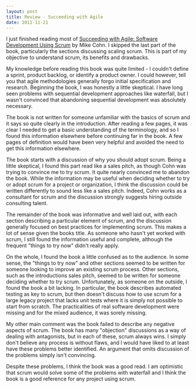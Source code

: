 ```yaml
---
layout: post
title: Review - Succeeding with Agile
date: 2011-11-21
---
```


I just finished reading most of 
[Succeeding with Agile: Software Development Using Scrum](http://www.amazon.com/Succeeding-Agile-Software-Development-Using/dp/0321579364/) by Mike Cohn. I skipped the last part of the book, particularly the sections discussing scaling scrum. This is part of my objective to understand scrum, its benefits and drawbacks.

My knowledge before reading this book was quite limited - I couldn't define a sprint, product backlog, or identify a product owner. I could however, tell you that agile methodologies generally forgo initial specification and research. Beginning the book, I was honestly a little skeptical. I have long seen problems with sequential development approaches like waterfall, but I wasn't convinced that abandoning sequential development was absolutely necessary.

The book is not written for someone unfamiliar with the basics of scrum and it says so quite clearly in the introduction. After reading a few pages, it was clear I needed to get a basic understanding of the terminology, and so I found this information elsewhere before continuing far in the book. A few pages of definition would have been very helpful and avoided the need to get this information elsewhere.

The book starts with a discussion of why you should adopt scrum. Being a little skeptical, I found this part read like a sales pitch, as though Cohn was trying to convince me to try scrum. It quite nearly convinced me to abandon the book. While the information may be useful when deciding whether to try or adopt scrum for a project or organization, I think the discussion could be written differently to sound less like a sales pitch. Indeed, Cohn works as a consultant for scrum and the discussion strongly suggests hiring outside consulting talent.

The remainder of the book was informative and well laid out, with each section describing a particular element of scrum, and the discussion generally focused on best practices for implementing scrum. This makes a lot of sense given the books title. As someone who hasn't yet worked with scrum, I still found the information useful and complete, although the frequent "things to try now" didn't really apply.

On the whole, I found the book a little confused as to the audience. In some sense, the "things to try now" and other sections seemed to be written for someone looking to improve an existing scrum process. Other sections, such as the introductions sales pitch, seemed to be written for someone deciding whether to try scrum. Unfortunately, as someone on the outside, I found the book a bit lacking. In particular, the book describes automated testing as key to scrum, but then doesn't discuss how to use scrum for a large legacy project that lacks unit tests where it is simply not possible to start from scratch. The practicalities of real software development were missing and for the mixed audience, it was sorely missing.

My other main comment was the book failed to describe any negative aspects of scrum. The book has many "objection" discussions as a way of dealing with antagonists, but in each of these, scrum always wins. I simply don't believe any process is without flaws, and I would have liked to at least have these problems better identified. An argument that omits discussion of the problems simply isn't convincing.

Despite these problems, I think the book was a good read. I am optimistic that scrum would solve some of the problems with waterfall and I think the book is a good reference for any project using scrum.